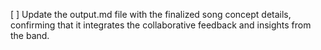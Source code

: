 [ ] Update the output.md file with the finalized song concept details, confirming that it integrates the collaborative feedback and insights from the band.